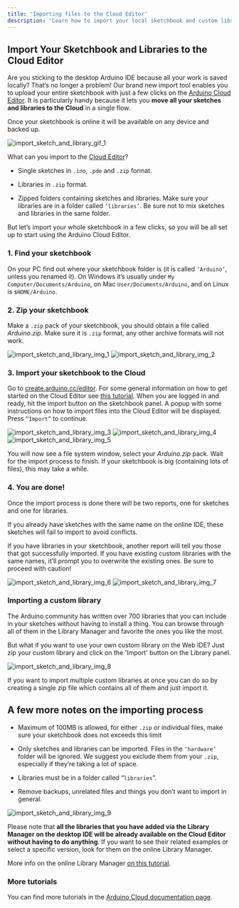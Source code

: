 ```yaml
---
title: 'Importing files to the Cloud Editor'
description: 'Learn how to import your local sketchbook and custom libraries to the Cloud Editor.'
---
```


## Import Your Sketchbook and Libraries to the Cloud Editor

Are you sticking to the desktop Arduino IDE because all your work is saved locally? That’s no longer a problem! Our brand new import tool enables you to upload your entire sketchbook with just a few clicks on the [Arduino Cloud Editor](https://create.arduino.cc/editor). It is particularly handy because it lets you **move all your sketches and libraries to the Cloud** in a single flow.

Once your sketchbook is online it will be available on any device and backed up.

![import_sketch_and_library_gif_1](assets/import_sketch_and_library_gif_1.gif)

What can you import to the [Cloud Editor](https://create.arduino.cc/editor)?

* Single sketches in `.ino`, `.pde` and `.zip` format.
  
* Libraries in `.zip` format.
  
* Zipped folders containing sketches and libraries. Make sure your libraries are in a folder called `‘libraries’`. Be sure not to mix sketches and libraries in the same folder.

But let’s import your whole sketchbook in a few clicks, so you will be all set up to start using the Arduino Cloud Editor.


### 1. Find your sketchbook

On your PC find out where your sketchbook folder is (it is called `‘Arduino’`, unless you renamed it). On Windows it’s usually under `My Computer/Documents/Arduino`, on Mac `User/Documents/Arduino`, and on Linux is `$HOME/Arduino`.


### 2. Zip your sketchbook

Make a `.zip` pack of your sketchbook, you should obtain a file called *Arduino.zip*. Make sure it is `.zip` format, any other archive formats will not work.

![import_sketch_and_library_img_1](assets/import_sketch_and_library_img_1.jpg)
![import_sketch_and_library_img_2](assets/import_sketch_and_library_img_2.jpg)

### 3. Import your sketchbook to the Cloud

Go to [create.arduino.cc/editor](https://create.arduino.cc/editor). For some general information on how to get started on the Cloud Editor see [this tutorial](https://create.arduino.cc/projecthub/Arduino_Genuino/getting-started-with-arduino-web-editor-4b3e4a?ref=platform&ref_id=424_trending___&offset=0). When you are logged in and ready, hit the import button on the sketchbook panel. A popup with some instructions on how to import files into the Cloud Editor will be displayed. Press `“Import”` to continue.

![import_sketch_and_library_img_3](assets/import_sketch_and_library_img_3.jpg)
![import_sketch_and_library_img_4](assets/import_sketch_and_library_img_4.png)
![import_sketch_and_library_img_5](assets/import_sketch_and_library_img_5.png)

You will now see a file system window, select your *Arduino.zip* pack. Wait for the import process to finish. If your sketchbook is big (containing lots of files), this may take a while.


### 4. You are done!

Once the import process is done there will be two reports, one for sketches and one for libraries.

If you already have sketches with the same name on the online IDE, these sketches will fail to import to avoid conflicts.

If you have libraries in your sketchbook, another report will tell you those that got successfully imported. If you have existing custom libraries with the same names, it’ll prompt you to overwrite the existing ones. Be sure to proceed with caution!

![import_sketch_and_library_img_6](assets/import_sketch_and_library_img_6.png)
![import_sketch_and_library_img_7](assets/import_sketch_and_library_img_7.png)

### Importing a custom library

The Arduino community has written over 700 libraries that you can include in your sketches without having to install a thing. You can browse through all of them in the Library Manager and favorite the ones you like the most.

But what if you want to use your own custom library on the Web IDE? Just zip your custom library and click on the 'Import' button on the Library panel.

![import_sketch_and_library_img_8](assets/import_sketch_and_library_img_8.jpg)

If you want to import multiple custom libraries at once you can do so by creating a single zip file which contains all of them and just import it.

## A few more notes on the importing process

* Maximum of 100MB is allowed, for either `.zip` or individual files, make sure your sketchbook does not exceeds this limit

* Only sketches and libraries can be imported. Files in the `‘hardware’` folder will be ignored. We suggest you exclude them from your `.zip`, especially if they’re taking a lot of space.

* Libraries must be in a folder called “`libraries`”.

* Remove backups, unrelated files and things you don’t want to import in general.

![import_sketch_and_library_img_9](assets/import_sketch_and_library_img_9.jpg)

Please note that **all the libraries that you have added via the Library Manager on the desktop IDE will be already available on the Cloud Editor without having to do anything**. If you want to see their related examples or select a specific version, look for them on the online Library Manager.

More info on the online Library Manager [on this tutorial](https://create.arduino.cc/projecthub/Arduino_Genuino/getting-started-with-arduino-web-editor-4b3e4a?ref=platform&ref_id=424_trending___&offset=0#toc-libraries-and-the-arduino-web-editor).

### More tutorials

You can find more tutorials in the [Arduino Cloud documentation page](/arduino-cloud).